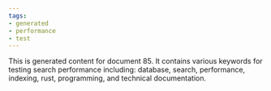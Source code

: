 ```yaml
---
tags:
- generated
- performance
- test
---
```

This is generated content for document 85. It contains various keywords for testing search performance including: database, search, performance, indexing, rust, programming, and technical documentation.